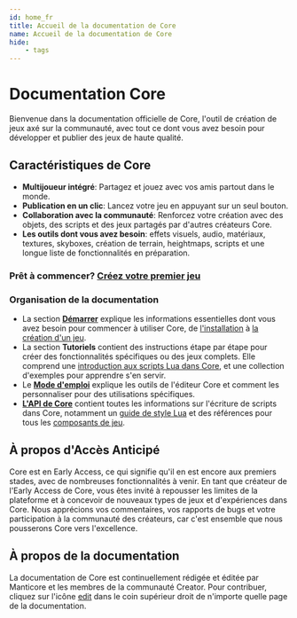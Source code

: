 ```yaml
---
id: home_fr
title: Accueil de la documentation de Core
name: Accueil de la documentation de Core
hide:
    - tags
---
```


# Documentation Core

Bienvenue dans la documentation officielle de Core, l'outil de création de jeux axé sur la communauté, avec tout ce dont vous avez besoin pour développer et publier des jeux de haute qualité.

## Caractéristiques de Core

- **Multijoueur intégré**: Partagez et jouez avec vos amis partout dans le monde.
- **Publication en un clic**: Lancez votre jeu en appuyant sur un seul bouton.
- **Collaboration avec la communauté**: Renforcez votre création avec des objets, des scripts et des jeux partagés par d'autres créateurs Core.
- **Les outils dont vous avez besoin**: effets visuels, audio, matériaux, textures, skyboxes, création de terrain, heightmaps, scripts et une longue liste de fonctionnalités en préparation.

### Prêt à commencer? [Créez votre premier jeu](my_first_multiplayer_game.fr.md)

### Organisation de la documentation

- La section [**Démarrer**](editor_intro.md) explique les informations essentielles dont vous avez besoin pour commencer à utiliser Core, de [l'installation](installing_core.fr.md) à [la création d'un jeu](my_first_multiplayer_game.fr.md).
- La section **Tutoriels** contient des instructions étape par étape pour créer des fonctionnalités spécifiques ou des jeux complets. Elle comprend une [introduction aux scripts Lua dans Core](lua_basics_lightbulb.md), et une collection d'exemples pour apprendre s'en servir.
- Le [**Mode d'emploi**](editor_intro.fr.md) explique les outils de l'éditeur Core et comment les personnaliser pour des utilisations spécifiques.
- [**L'API de Core**](api/index.md) contient toutes les informations sur l'écriture de scripts dans Core, notamment un [guide de style Lua](lua_style_guide.md) et des références pour tous les [composants de jeu](components.md).

## À propos d'Accès Anticipé

Core est en Early Access, ce qui signifie qu'il en est encore aux premiers stades, avec de nombreuses fonctionnalités à venir. En tant que créateur de l'Early Access de Core, vous êtes invité à repousser les limites de la plateforme et à concevoir de nouveaux types de jeux et d'expériences dans Core. Nous apprécions vos commentaires, vos rapports de bugs et votre participation à la communauté des créateurs, car c'est ensemble que nous pousserons Core vers l'excellence.

## À propos de la documentation

La documentation de Core est continuellement rédigée et éditée par Manticore et les membres de la communauté Creator. Pour contribuer, cliquez sur l'icône <a href="#" title="Edit this page" class="md-icon">edit</a> dans le coin supérieur droit de n'importe quelle page de la documentation.
